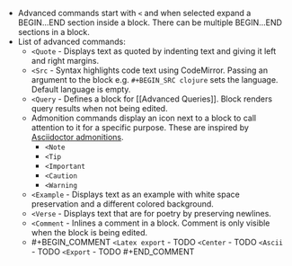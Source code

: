 - Advanced commands start with `<` and when selected expand a BEGIN...END section inside a block. There can be multiple BEGIN...END sections in a block.
- List of advanced commands:
	- `<Quote` - Displays text as quoted by indenting text and giving it left and right margins.
	- `<Src` - Syntax highlights code text using CodeMirror. Passing an argument to the block e.g. `#+BEGIN_SRC clojure` sets the language. Default language is empty.
	- `<Query` - Defines a block for [[Advanced Queries]]. Block renders query results when not being edited.
	- Admonition commands display an icon next to a block to call attention to it for a specific purpose. These are inspired by [Asciidoctor admonitions](https://asciidoctor.org/docs/user-manual/#admonition).
		- `<Note`
		- `<Tip`
		- `<Important`
		- `<Caution`
		- `<Warning`
	- `<Example` - Displays text as an example with white space preservation and a different colored background.
	- `<Verse` - Displays text that are for poetry by preserving newlines.
	- `<Comment` - Inlines a comment in a block. Comment is only visible when the block is being edited.
	-
	  #+BEGIN_COMMENT
	  `<Latex export` - TODO
	  `<Center` - TODO
	  `<Ascii` - TODO
	  `<Export` - TODO
	  #+END_COMMENT
